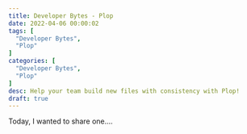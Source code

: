 ```yaml
---
title: Developer Bytes - Plop
date: 2022-04-06 00:00:02
tags: [
  "Developer Bytes",
  "Plop"
]
categories: [
  "Developer Bytes",
  "Plop"
]
desc: Help your team build new files with consistency with Plop!
draft: true
---
```


Today, I wanted to share one....
